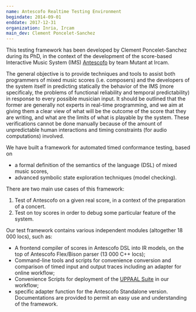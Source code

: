 ```yaml
---
name: Antescofo Realtime Testing Environment
begindate: 2014-09-01
enddate: 2017-12-31
organization: Inria, Ircam
main_dev: Clement Poncelet-Sanchez
---
```


This testing framework has been developed by Clement Poncelet-Sanchez during its PhD,
in the context of the development of 
the score-based Interactive Music System (IMS)
[Antescofo](https://jacquema.gitlabpages.inria.fr/software/antescofo)
by team Mutant at Ircam.

The general objective 
is to provide techniques and tools to assist both programmers of 
mixed music scores (i.e. composers) and the developers of the system itself
in predicting statically the behavior of the IMS 
(more specificaly, the problems of
functional reliability and temporal predictability)
in response to every possible musician input. 
It should be outlined that the former are generally not experts in real-time programming, and we aim at giving them a clear view of what will be the outcome of the score that they are writing, 
and what are the limits of what is playable by the system. 
These verifications cannot be done manually 
because of the amount of unpredictable human interactions 
and timing constraints (for audio computations) involved.

We have built a framework for automated timed conformance testing, 
based on 
* a formal definition of the semantics of the language (DSL) of mixed music scores, 
* advanced symbolic state exploration techniques (model checking).

There are two main use cases of this framework:
1. Test of Antescofo on a given real score, in a context of the preparation of a concert. 
1. Test on toy scores in order to debug some particular feature of the system.

Our test framework contains various independent modules (altogether 18 000 locs), such as: 
* A frontend compiler of scores in Antescofo DSL into IR models, on the top of Antescofo Flex/Bison parser (13 000 C++ locs); 
* Command-line tools and scripts for convenience conversion and comparison of timed input and output traces including an adapter for online workflow; 
* Convenience Scripts for deployment of the [UPPAAL Suite](http://www.uppaal.org) in our workflow; 
* specific adapter function for the Antescofo Standalone version. 
Documentations are provided to permit an easy use and understanding of the framework.
